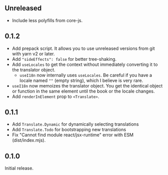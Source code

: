 ## Unreleased

- Include less polyfills from core-js.

## 0.1.2

- Add prepack script. It allows you to use unreleased versions from git with yarn v2 or later.
- Add `"sideEffects": false` for better tree-shaking.
- Add `useLocales` to get the context without immediately converting it to the translator object.
  - `useI18n` now internally uses `useLocales`. Be careful if you have a locale named `""` (empty string), which I believe is very rare.
- `useI18n` now memoizes the translator object.
  You get the identical object or function in the same element until the book or the locale changes.
- Add `renderInElement` prop to `<Translate>`.

## 0.1.1

- Add `Translate.Dynamic` for dynamically selecting translations
- Add `Translate.Todo` for bootstrapping new translations
- Fix "Cannot find module react/jsx-runtime" error with ESM (dist/index.mjs).

## 0.1.0

Initial release.
